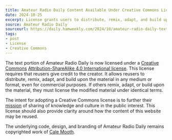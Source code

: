 ```yaml
---
title: Amateur Radio Daily Content Available Under Creative Commons License
date: 2024-10-25
excerpt: License grants users to distribute, remix, adapt, and build upon text content.
source: Amateur Radio Daily
sourceurl: https://daily.hamweekly.com/2024/10/amateur-radio-daily-text-under-creative-commons-license/
tags:
- post
- License
- Creative Commons
---
```

The text portion of Amateur Radio Daily is now licensed under a [Creative Commons](https://creativecommons.org/) [Attribution-ShareAlike 4.0 International license](https://creativecommons.org/licenses/by-sa/4.0/). This license requires that reusers give credit to the creator. It allows reusers to distribute, remix, adapt, and build upon the material in any medium or format, even for commercial purposes. If others remix, adapt, or build upon the material, they must license the modified material under identical terms.

The intent for adopting a Creative Commons license is to further their [mission](https://creativecommons.org/mission/) of sharing of knowledge and culture in the public interest. This license should also provide clarity around how the content of this website may be reused. 

The underlying code, design, and branding of Amateur Radio Daily remains copyrighted work of [Cale Mooth](https://calemooth.com/).